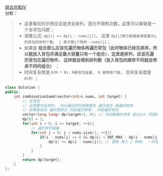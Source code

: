 [组合总和IV](https://leetcode-cn.com/problems/combination-sum-iv/)   
分析：  
> * 这里看给的示例应该是求全排列，因为不限制次数，这里可以看做是一个全背包问题；  
> * 递推公式: `dp[i] += dp[i - nums[j]]`， 这里 `dp[i]表示能够装满容量为i的背包的排列个数， j 表示第j个物件--nums[j]`；  
> * 如果是 **组合那么应该先遍历物体再遍历背包（此时物体已经先排序，所以能放入背包并满足最大容量只有一个组合），这里是排列，应该先遍历背包在遍历物件， 这样就会得到排列数（放入背包的顺序不同就会带来不同的组合）** ； 
> * 时间复杂度是 `O(M * N)，M是背包容量， N 是物体个数`， 空间复杂度是 `O(M)` ；  
```C++
class Solution {
public:
    int combinationSum4(vector<int>& nums, int target) {
        // 全背包
        // 这里要求全排列， 所以遍历的时候需要先 遍历背包 再遍历物体
        // 如果是组合 遍历顺序为 外层遍历物体， 内层遍历背包
        vector<long long> dp(target+1, 0); // 测试数据中含有 超过int 范围的 这里尝试用 long
        dp[0] = 1;
        for(int i = 0; i <= target; ++i){
            // 遍历背包容量
            for(int j = 0; j < nums.size(); ++j){
                if(i - nums[j] >= 0 && dp[i] < INT_MAX - dp[i - nums[j]]){
                    dp[i] += dp[i - nums[j]]; // 更新 放入 j 物体， 一共有多少种方法
                }
            }
        } 
        return dp[target];
    }
};
```
